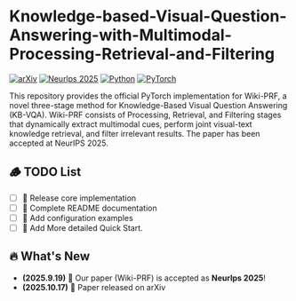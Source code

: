 # Knowledge-based-Visual-Question-Answering-with-Multimodal-Processing-Retrieval-and-Filtering
[![arXiv](https://img.shields.io/badge/arXiv-2510.14605-b31b1b.svg)](https://arxiv.org/abs/2510.14605)
[![Neurlps 2025](https://img.shields.io/badge/Neurlps%202025-Poster-red)]([https://icml.cc/](https://neurips.cc/))
[![Python](https://img.shields.io/badge/Python-3.10+-blue)](https://www.python.org/downloads/)
[![PyTorch](https://img.shields.io/badge/PyTorch-1.16+-orange)](https://pytorch.org/)

This repository provides the official PyTorch implementation for Wiki-PRF, a novel three-stage method for Knowledge-Based Visual Question Answering (KB-VQA). Wiki-PRF consists of Processing, Retrieval, and Filtering stages that dynamically extract multimodal cues, perform joint visual-text knowledge retrieval, and filter irrelevant results. The paper has been accepted at NeurIPS 2025.

## 🪵 TODO List

- [ ] 🔄 Release core implementation
- [ ] 🔄 Complete README documentation
- [ ] 🔄 Add configuration examples
- [ ] 🔄 Add More detailed Quick Start.

## 🔥 What's New

- **(2025.9.19)** 🎉 Our paper (Wiki-PRF) is accepted as **Neurlps 2025**!
- **(2025.10.17)** 📄 Paper released on arXiv
